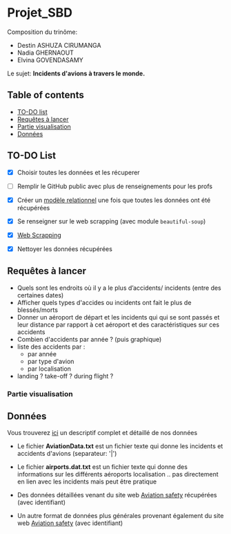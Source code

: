 # Projet_SBD



Composition du trinôme: 
* Destin ASHUZA CIRUMANGA
* Nadia GHERNAOUT
* Elvina GOVENDASAMY

Le sujet:
**Incidents d'avions à travers le monde.**

## Table of contents
* [TO-DO list](#to-do-list)
* [Requêtes à lancer](#requêtes-à-lancer)
* [Partie visualisation](#partie-visualisation)
* [Données](#données)

## TO-DO List

- [x] Choisir toutes les données et les récuperer
- [ ] Remplir le GitHub public avec plus de renseignements pour les profs
- [x] Créer un [modèle relationnel](https://github.com/elvinaeury/projet_test/blob/master/modele_relationnel/description_modele_relationnel.md) une fois que toutes les données ont été récupérées
- [x] Se renseigner sur le web scrapping (avec module `beautiful-soup`)
- [x] [Web Scrapping](https://github.com/elvinaeury/projet_test/blob/master/Web_scrapping/web.md)
- [x] Nettoyer les données récupérées



## Requêtes à lancer
- Quels sont les endroits où il y a le plus d’accidents/ incidents (entre des certaines dates)
- Afficher quels types d'accides ou incidents ont fait le plus de blessés/morts
- Donner un aéroport de départ et les incidents qui qui se sont passés et leur distance par rapport à cet aéroport et des caractéristiques sur ces accidents 
- Combien d'accidents par année ? (puis graphique)
- liste des accidents par :
  - par année
  - par type d'avion
  - par localisation
- landing ? take-off ? during flight ?



### Partie visualisation


## Données

Vous trouverez [ici](https://github.com/elvinaeury/Projet_SBD/blob/master/donnees/donnees.md) un descriptif complet et détaillé de nos données 

- Le fichier **AviationData.txt** est un fichier texte qui donne les incidents et accidents d'avions (separateur: '|')

- Le fichier **airports.dat.txt** est un fichier texte qui donne des informations sur les différents aéroports localisation .. pas directement en lien avec les incidents mais peut être pratique

- Des données détaillées venant du site web [Aviation safety](https://aviation-safety.net/database/) récupérées  (avec identifiant)

- Un autre format de données plus générales provenant également du site web [Aviation safety](https://aviation-safety.net/database/) (avec identifiant)


